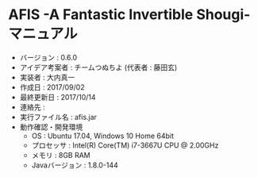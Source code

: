 # AFIS -A Fantastic Invertible Shougi- マニュアル

- バージョン       : 0.6.0
- アイデア考案者   : チームつぬちよ (代表者 : 藤田玄)
- 実装者     : 大内真一
- 作成日           : 2017/09/02
- 最終更新日       : 2017/10/14
- 連絡先           : 
- 実行ファイル名   : afis.jar
- 動作確認・開発環境
  - OS             : Ubuntu 17.04, Windows 10 Home 64bit
  - プロセッサ     : Intel(R) Core(TM) i7-3667U CPU @ 2.00GHz
  - メモリ         : 8GB RAM
  - Javaバージョン : 1.8.0-144

